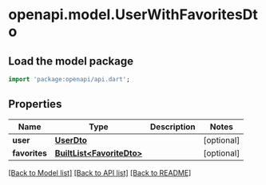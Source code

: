 # openapi.model.UserWithFavoritesDto

## Load the model package
```dart
import 'package:openapi/api.dart';
```

## Properties
Name | Type | Description | Notes
------------ | ------------- | ------------- | -------------
**user** | [**UserDto**](UserDto.md) |  | [optional] 
**favorites** | [**BuiltList&lt;FavoriteDto&gt;**](FavoriteDto.md) |  | [optional] 

[[Back to Model list]](../README.md#documentation-for-models) [[Back to API list]](../README.md#documentation-for-api-endpoints) [[Back to README]](../README.md)


